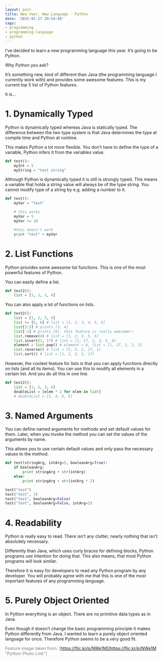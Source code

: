 ```yaml
---
layout: post
title: New Year, New Language - Python
date: '2015-01-27 20:54:48'
tags:
- programming
- programming-language
- python
---
```



I’ve decided to learn a new programming language this year. It’s going to be Python.

Why Python you ask?

It’s something new, kind of different than Java (the programming language I currently work with) and provides some awesome features. This is my current top 5 list of Python features.

It is…


# 1. Dynamically Typed

Python is dynamically typed whereas Java is statically typed. The difference between the two type system is that Java determines the type at compile time and Python at runtime.

This makes Python a lot more flexible. You don’t have to define the type of a variable, Python infers it from the variables value.

```python
def test(): 
    myInt = 5 
    myString = "test string"
```

Although Python is dynamically typed it is still is strongly typed. This means a variable that holds a string value will always be of the type string. You cannot modify type of a string by e.g. adding a number to it.

```python
def test(): 
    myVar = "test" 

    # this works 
    myVar = 5 
    myVar += 10 

    #this doesn't work 
    print "test" + myVar
```


# 2. List Functions

Python provides some awesome list functions. This is one of the most powerful features of Python.

You can easily define a list.

```python
def test2(): 
    list = [1, 2, 3, 4]
```

You can also apply a lot of functions on lists.

```python
def test2(): 
    list = [1, 2, 3, 4] 
    list += [5, 6] # list = [1, 2, 3, 4, 5, 6] 
    list[2:3] # prints [3, 4] 
    list[-1] # prints [6], this feature is really awesome!! 
    list.remove(4) # list = [1, 2, 3, 5, 6] 
    list.insert(1, 17) # list = [1, 17, 2, 3, 5, 6] 
    element = list.pop() # element = 6, list = [1, 17, 2, 3, 5] 
    list.reverse() # list = [5, 3, 2, 17, 1] 
    list.sort() # list = [1, 2, 3, 5, 17]
```

However, the coolest feature for lists is that you can apply functions directly on lists (and all its items). You can use this to modify all elements in a certain list. And you do all this in one line.

```python
def test2(): 
    list = [1, 2, 3, 4] 
    doubleList = [elem * 2 for elem in list] 
    # doubleList = [2, 4, 6, 8]
```

# 3. Named Arguments

You can define named arguments for methods and set default values for them. Later, when you invoke the method you can set the values of the arguments by name.

This allows you to use certain default values and only pass the necessary values to the method.

```python
def test(stringArg, intArg=5, booleanArg=True): 
    if booleanArg: 
        print stringArg + str(intArg) 
    else: 
        print stringArg + str(intArg * 2) 

test("test") 
test("test", 3) 
test("test", booleanArg=False) 
test("test", booleanArg=False, intArg=2)
```

# 4. Readability

Python is really easy to read. There isn’t any clutter, nearly nothing that isn’t absolutely necessary.

Differently than Java, which uses curly braces for defining blocks, Python programs use intention for doing that. This also means, that most Python programs will look similar.

Therefore it is easy for developers to read any Python program by any developer. You will probably agree with me that this is one of the most important features of any programming language.


# 5. Purely Object Oriented

In Python everything is an object. There are no primitive data types as in Java.

Even though it doesn’t change the basic programming principle it makes Python differently from Java. I wanted to learn a purely object oriented language for once. Therefore Python seems to be a very good fit.

<span style="color: #808080;">Feature image taken from: [https://flic.kr/p/NWe1M](https://flic.kr/p/NWe1M "Python Photo Link")</span>


